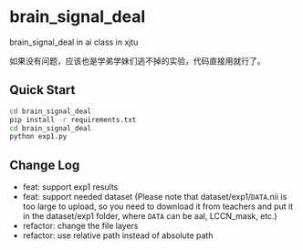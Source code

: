 # brain_signal_deal
brain_signal_deal in ai class in xjtu

如果没有问题，应该也是学弟学妹们逃不掉的实验，代码直接用就行了。

## Quick Start

```bash
cd brain_signal_deal
pip install -r requirements.txt
cd brain_signal_deal
python exp1.py
```

## Change Log

- feat: support exp1 results
- feat: support needed dataset (Please note that dataset/exp1/`DATA`.nii is too large to upload, so you need to download it from teachers and put it in the dataset/exp1 folder, where `DATA` can be aal, LCCN_mask, etc.)
- refactor: change the file layers
- refactor: use relative path instead of absolute path